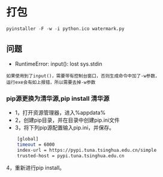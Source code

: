# 打包

```python
pyinstaller -F -w -i python.ico watermark.py
```

## 问题

* RuntimeError: input(): lost sys.stdin

```
如果使用到了input()，需要带有控制台窗口，否则生成命令中加了-w参数，
运行exe会有如上报错，所以需要去掉-w参数
```

### pip源更换为清华源,pip install 清华源

* 1，打开资源管理器，进入%appdata%
* 2，创建pip目录，并在目录中创建pip.ini文件
* 3，将下列pip源配置输入pip.ini，并保存。
``` bash
    [global]
    timeout = 6000
    index-url = https://pypi.tuna.tsinghua.edu.cn/simple
    trusted-host = pypi.tuna.tsinghua.edu.cn
```
4，重新进行pip install。